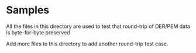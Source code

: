 # Samples

All the files in this directory are used to test that round-trip of DER/PEM data is byte-for-byte preserved

Add more files to this directory to add another round-trip test case.
